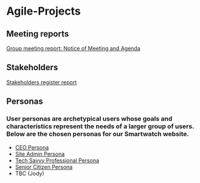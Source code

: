 # Agile-Projects

## Meeting reports
[Group meeting report: Notice of Meeting and Agenda](https://github.com/jo3al3x/Agile-Projects/blob/main/docs/Group%20Meeting%20Report%20template.docx)

## Stakeholders
[Stakeholders register report](https://github.com/jo3al3x/Agile-Projects/blob/main/docs/Stakeholder%20register%20sample%20-%20Copy.docx)


## Personas 
### User personas are archetypical users whose goals and characteristics represent the needs of a larger group of users. Below are the chosen personas for our Smartwatch website.
- [CEO Persona](https://github.com/jo3al3x/Agile-Projects/blob/main/docs/PERSONA-Ceo.pdf)
- [Site Admin Persona](https://github.com/jo3al3x/Agile-Projects/blob/main/docs/PERSONA%20Site%20Admin.pdf)
- [Tech Savvy Professional Persona](https://github.com/jo3al3x/Agile-Projects/blob/main/docs/PERSONA%20-%20Tech%20Savvy%20Professional%20(1).pdf)
- [Senior Citizen Persona](https://github.com/jo3al3x/Agile-Projects/blob/main/docs/PERSONA%20-%20Senior%20Citizen.pdf)
- TBC (Jody)

